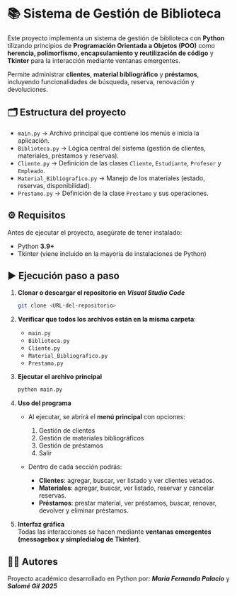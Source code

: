 # 📚 Sistema de Gestión de Biblioteca

Este proyecto implementa un sistema de gestión de biblioteca con **Python** tilizando principios de **Programación Orientada a Objetos (POO)** como **herencia, polimorfismo, encapsulamiento y reutilización de código** y **Tkinter** para la interacción mediante ventanas emergentes.  

Permite administrar **clientes**, **material bibliográfico** y **préstamos**, incluyendo funcionalidades de búsqueda, reserva, renovación y devoluciones.  

## 🗂️ Estructura del proyecto
- `main.py` → Archivo principal que contiene los menús e inicia la aplicación.  
- `Biblioteca.py` → Lógica central del sistema (gestión de clientes, materiales, préstamos y reservas).  
- `Cliente.py` → Definición de las clases `Cliente`, `Estudiante`, `Profesor` y `Empleado`.  
- `Material_Bibliografico.py` → Manejo de los materiales (estado, reservas, disponibilidad).  
- `Prestamo.py` → Definición de la clase `Prestamo` y sus operaciones.  

## ⚙️ Requisitos
Antes de ejecutar el proyecto, asegúrate de tener instalado:  
- Python **3.9+**  
- Tkinter (viene incluido en la mayoría de instalaciones de Python)  

## ▶️ Ejecución paso a paso
1. **Clonar o descargar el repositorio en *Visual Studio Code***  
   ```bash
   git clone <URL-del-repositorio>
   ```

2. **Verificar que todos los archivos están en la misma carpeta**:  
   - `main.py`  
   - `Biblioteca.py`  
   - `Cliente.py`  
   - `Material_Bibliografico.py`  
   - `Prestamo.py`

3. **Ejecutar el archivo principal**  
   ```bash
   python main.py
   ```

4. **Uso del programa**  
   - Al ejecutar, se abrirá el **menú principal** con opciones:  
     1. Gestión de clientes  
     2. Gestión de materiales bibliográficos  
     3. Gestión de préstamos  
     0. Salir  
     
   - Dentro de cada sección podrás:  
     - **Clientes**: agregar, buscar, ver listado y ver clientes vetados.  
     - **Materiales**: agregar, buscar, ver listado, reservar y cancelar reservas.  
     - **Préstamos**: prestar material, ver préstamos, buscar, renovar, devolver y eliminar préstamos.  

5. **Interfaz gráfica**  
   Todas las interacciones se hacen mediante **ventanas emergentes (messagebox y simpledialog de Tkinter)**.  

## 👨‍💻 Autores
Proyecto académico desarrollado en Python por: ***Maria Fernanda Palacio*** y ***Salomé Gil***
***2025***